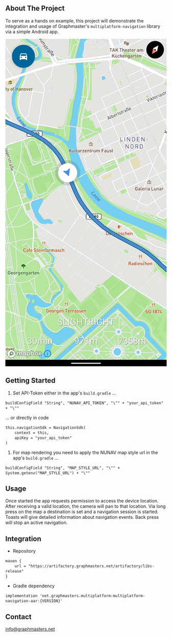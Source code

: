 ## About The Project

To serve as a hands on example, this project will demonstrate the integration and usage of Graphmaster's `multiplatform-navigation` library via a simple Android app.

![Preview](https://github.com/Graphmasters/navigation-android-example/blob/main/preview.png)

## Getting Started

1. Set API-Token either in the app's `build.gradle` ...
```
buildConfigField "String", "NUNAV_API_TOKEN", "\"" + "your_api_token" + "\""
```
... or directly in code
```
this.navigationSdk = NavigationSdk(
    context = this,
    apiKey = "your_api_token"
)
```

1. For map rendering you need to apply the NUNAV map style url in the app's `build.gradle` ...
```
buildConfigField "String", "MAP_STYLE_URL", "\"" + System.getenv("MAP_STYLE_URL") + "\""
```

## Usage
Once started the app requests permission to access the device location. After receiving a valid location, the camera will pan to that location.
Via long press on the map a destination is set and a navigation session is started. Toasts will give detailed information about navigation events.
Back press will stop an active navigation.

## Integration

* Repository
```
maven {
    url = "https://artifactory.graphmasters.net/artifactory/libs-release"
}
```

* Gradle dependency
```
implementation 'net.graphmasters.multiplatform:multiplatform-navigation-aar:{VERSION}'
```

## Contact
info@graphmasters.net

